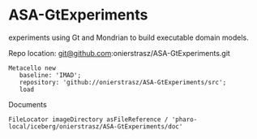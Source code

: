 # ASA-GtExperiments
experiments using Gt and Mondrian to build executable domain models.

Repo location: git@github.com:onierstrasz/ASA-GtExperiments.git

```
Metacello new
   baseline: 'IMAD';
   repository: 'github://onierstrasz/ASA-GtExperiments/src';
   load
```

Documents

```
FileLocator imageDirectory asFileReference / 'pharo-local/iceberg/onierstrasz/ASA-GtExperiments/doc'
```
